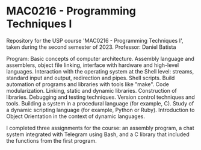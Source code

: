 # MAC0216 - Programming Techniques I

Repository for the USP course 'MAC0216 - Programming Techniques I', taken during the second semester of 2023.
Professor: Daniel Batista

Program:
Basic concepts of computer architecture. Assembly language and assemblers, object file linking, interface with hardware and high-level languages. Interaction with the operating system at the Shell level: streams, standard input and output, redirection and pipes. Shell scripts. Build automation of programs and libraries with tools like "make". Code modularization. Linking, static and dynamic libraries. Construction of libraries. Debugging and testing techniques. Version control techniques and tools. Building a system in a procedural language (for example, C). Study of a dynamic scripting language (for example, Python or Ruby). Introduction to Object Orientation in the context of dynamic languages.

I completed three assignments for the course: an assembly program, a chat system integrated with Telegram using Bash, and a C library that included the functions from the first program.
